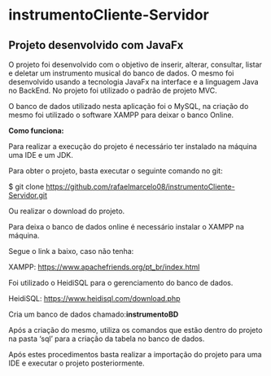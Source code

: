 # instrumentoCliente-Servidor
## Projeto desenvolvido com JavaFx
<p>
  O projeto foi desenvolvido com o objetivo de inserir, alterar, consultar, listar e deletar um instrumento musical do banco de dados.
  O mesmo foi desenvolvido usando a tecnologia JavaFx na interface e a linguagem Java no BackEnd. No projeto foi utilizado o padrão de projeto MVC.
</p>
<p>
  O banco de dados utilizado nesta aplicação foi o MySQL, na criação do mesmo foi utilizado o software XAMPP para deixar o banco Online.
</p>

<strong>Como funciona:</strong>

<p>
  Para realizar a execução do projeto é necessário ter instalado na máquina uma IDE e um JDK.

  Para obter o projeto, basta executar o seguinte comando no git:

  $ git clone https://github.com/rafaelmarcelo08/instrumentoCliente-Servidor.git

  Ou realizar o download do projeto.
</p>
<p>
  Para deixa o banco de dados online é necessário instalar o XAMPP na máquina.
  
  Segue o link a baixo, caso não tenha:
  
  XAMPP:	 https://www.apachefriends.org/pt_br/index.html
  
  Foi utilizado o HeidiSQL para o gerenciamento do banco de dados.
  
  HeidiSQL:	https://www.heidisql.com/download.php
  
  Cria um banco de dados chamado:<strong>instrumentoBD</strong>
  
  Após a criação do mesmo, utiliza os comandos que estão dentro do projeto na pasta ‘sql’ para a criação da tabela no banco de dados.
  
  Após estes procedimentos basta realizar a importação do projeto para uma IDE e executar o projeto posteriormente.
</p>
